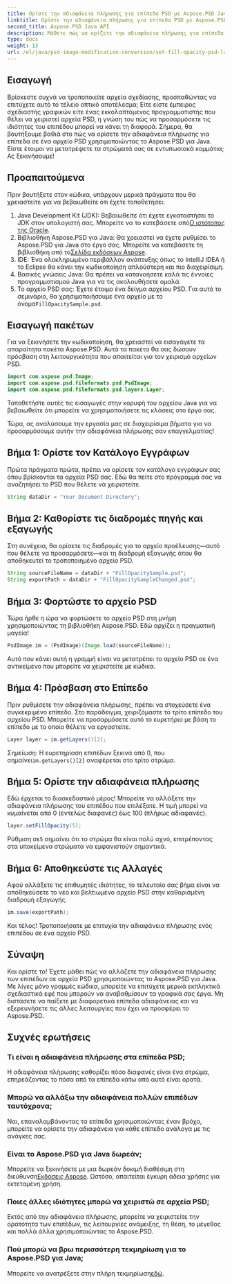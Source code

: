 ```yaml
---
title: Ορίστε την αδιαφάνεια πλήρωσης για επίπεδα PSD με Aspose.PSD Java
linktitle: Ορίστε την αδιαφάνεια πλήρωσης για επίπεδα PSD με Aspose.PSD Java
second_title: Aspose.PSD Java API
description: Μάθετε πώς να ορίζετε την αδιαφάνεια πλήρωσης για επίπεδα PSD χρησιμοποιώντας το Aspose.PSD για Java σε αυτόν τον οδηγό βήμα προς βήμα. Βελτιώστε τα έργα γραφιστικής σας αποτελεσματικά.
type: docs
weight: 13
url: /el/java/psd-image-modification-conversion/set-fill-opacity-psd-layers/
---
```

## Εισαγωγή
Βρίσκεστε συχνά να τροποποιείτε αρχεία σχεδίασης, προσπαθώντας να επιτύχετε αυτό το τέλειο οπτικό αποτέλεσμα; Είτε είστε έμπειρος σχεδιαστής γραφικών είτε ένας εκκολαπτόμενος προγραμματιστής που θέλει να χειριστεί αρχεία PSD, η γνώση του πώς να προσαρμόσετε τις ιδιότητες του επιπέδου μπορεί να κάνει τη διαφορά. Σήμερα, θα βουτήξουμε βαθιά στο πώς να ορίσετε την αδιαφάνεια πλήρωσης για επίπεδα σε ένα αρχείο PSD χρησιμοποιώντας το Aspose.PSD για Java. Είστε έτοιμοι να μετατρέψετε τα στρώματά σας σε εντυπωσιακά κομμάτια; Ας ξεκινήσουμε!
## Προαπαιτούμενα
Πριν βουτήξετε στον κώδικα, υπάρχουν μερικά πράγματα που θα χρειαστείτε για να βεβαιωθείτε ότι έχετε τοποθετήσει:
1.  Java Development Kit (JDK): Βεβαιωθείτε ότι έχετε εγκαταστήσει το JDK στον υπολογιστή σας. Μπορείτε να το κατεβάσετε από[Ο ιστότοπος της Oracle](https://www.oracle.com/java/technologies/javase-downloads.html).
2.  Βιβλιοθήκη Aspose.PSD για Java: Θα χρειαστεί να έχετε ρυθμίσει το Aspose.PSD για Java στο έργο σας. Μπορείτε να κατεβάσετε τη βιβλιοθήκη από το[Σελίδα εκδόσεων Aspose](https://releases.aspose.com/psd/java/).
3. IDE: Ένα ολοκληρωμένο περιβάλλον ανάπτυξης όπως το IntelliJ IDEA ή το Eclipse θα κάνει την κωδικοποίηση απλούστερη και πιο διαχειρίσιμη.
4. Βασικές γνώσεις Java: Θα πρέπει να κατανοήσετε καλά τις έννοιες προγραμματισμού Java για να τις ακολουθήσετε ομαλά.
5.  Το αρχείο PSD σας: Έχετε έτοιμο ένα δείγμα αρχείου PSD. Για αυτό το σεμινάριο, θα χρησιμοποιήσουμε ένα αρχείο με το όνομα`FillOpacitySample.psd`.
## Εισαγωγή πακέτων
Για να ξεκινήσετε την κωδικοποίηση, θα χρειαστεί να εισαγάγετε τα απαραίτητα πακέτα Aspose.PSD. Αυτά τα πακέτα θα σας δώσουν πρόσβαση στη λειτουργικότητα που απαιτείται για τον χειρισμό αρχείων PSD.
```java
import com.aspose.psd.Image;
import com.aspose.psd.fileformats.psd.PsdImage;
import com.aspose.psd.fileformats.psd.layers.Layer;
```
Τοποθετήστε αυτές τις εισαγωγές στην κορυφή του αρχείου Java για να βεβαιωθείτε ότι μπορείτε να χρησιμοποιήσετε τις κλάσεις στο έργο σας.

Τώρα, ας αναλύσουμε την εργασία μας σε διαχειρίσιμα βήματα για να προσαρμόσουμε αυτήν την αδιαφάνεια πλήρωσης σαν επαγγελματίας!
## Βήμα 1: Ορίστε τον Κατάλογο Εγγράφων
Πρώτα πράγματα πρώτα, πρέπει να ορίσετε τον κατάλογο εγγράφων σας όπου βρίσκονται τα αρχεία PSD σας. Εδώ θα πείτε στο πρόγραμμά σας να αναζητήσει το PSD που θέλετε να χειριστείτε.
```java
String dataDir = "Your Document Directory";
```
## Βήμα 2: Καθορίστε τις διαδρομές πηγής και εξαγωγής
Στη συνέχεια, θα ορίσετε τις διαδρομές για το αρχείο προέλευσης—αυτό που θέλετε να προσαρμόσετε—και τη διαδρομή εξαγωγής όπου θα αποθηκευτεί το τροποποιημένο αρχείο PSD.
```java
String sourceFileName = dataDir + "FillOpacitySample.psd";
String exportPath = dataDir + "FillOpacitySampleChanged.psd";
```
## Βήμα 3: Φορτώστε το αρχείο PSD
Τώρα ήρθε η ώρα να φορτώσετε το αρχείο PSD στη μνήμη χρησιμοποιώντας τη βιβλιοθήκη Aspose.PSD. Εδώ αρχίζει η πραγματική μαγεία!
```java
PsdImage im = (PsdImage)(Image.load(sourceFileName));
```
Αυτό που κάνει αυτή η γραμμή είναι να μετατρέπει το αρχείο PSD σε ένα αντικείμενο που μπορείτε να χειριστείτε με κώδικα.
## Βήμα 4: Πρόσβαση στο Επίπεδο
Πριν ρυθμίσετε την αδιαφάνεια πλήρωσης, πρέπει να στοχεύσετε ένα συγκεκριμένο επίπεδο. Στο παράδειγμα, χειριζόμαστε το τρίτο επίπεδο του αρχείου PSD. Μπορείτε να προσαρμόσετε αυτό το ευρετήριο με βάση το επίπεδο με το οποίο θέλετε να εργαστείτε.
```java
Layer layer = im.getLayers()[2];
```
 Σημείωση: Η ευρετηρίαση επιπέδων ξεκινά από 0, που σημαίνει`im.getLayers()[2]` αναφέρεται στο τρίτο στρώμα.
## Βήμα 5: Ορίστε την αδιαφάνεια πλήρωσης
Εδώ έρχεται το διασκεδαστικό μέρος! Μπορείτε να αλλάξετε την αδιαφάνεια πλήρωσης του επιπέδου που επιλέξατε. Η τιμή μπορεί να κυμαίνεται από 0 (εντελώς διαφανές) έως 100 (πλήρως αδιαφανές).
```java
layer.setFillOpacity(5);
```
 Ρύθμιση σε`5` σημαίνει ότι το στρώμα θα είναι πολύ αχνό, επιτρέποντας στα υποκείμενα στρώματα να εμφανιστούν σημαντικά.
## Βήμα 6: Αποθηκεύστε τις Αλλαγές
Αφού αλλάξετε τις επιθυμητές ιδιότητες, το τελευταίο σας βήμα είναι να αποθηκεύσετε το νέο και βελτιωμένο αρχείο PSD στην καθορισμένη διαδρομή εξαγωγής.
```java
im.save(exportPath);
```
Και τέλος! Τροποποιήσατε με επιτυχία την αδιαφάνεια πλήρωσης ενός επιπέδου σε ένα αρχείο PSD.
## Σύναψη
Και ορίστε το! Έχετε μάθει πώς να αλλάζετε την αδιαφάνεια πλήρωσης των επιπέδων σε αρχεία PSD χρησιμοποιώντας το Aspose.PSD για Java. Με λίγες μόνο γραμμές κώδικα, μπορείτε να επιτύχετε μερικά εκπληκτικά σχεδιαστικά εφέ που μπορούν να αναβαθμίσουν τα γραφικά σας έργα. Μη διστάσετε να παίξετε με διαφορετικά επίπεδα αδιαφάνειας και να εξερευνήσετε τις άλλες λειτουργίες που έχει να προσφέρει το Aspose.PSD.
## Συχνές ερωτήσεις
### Τι είναι η αδιαφάνεια πλήρωσης στα επίπεδα PSD;
Η αδιαφάνεια πλήρωσης καθορίζει πόσο διαφανές είναι ένα στρώμα, επηρεάζοντας το πόσα από τα επίπεδα κάτω από αυτό είναι ορατά.
### Μπορώ να αλλάξω την αδιαφάνεια πολλών επιπέδων ταυτόχρονα;
Ναι, επαναλαμβάνοντας τα επίπεδα χρησιμοποιώντας έναν βρόχο, μπορείτε να ορίσετε την αδιαφάνεια για κάθε επίπεδο ανάλογα με τις ανάγκες σας.
### Είναι το Aspose.PSD για Java δωρεάν;
 Μπορείτε να ξεκινήσετε με μια δωρεάν δοκιμή διαθέσιμη στη διεύθυνση[Εκδόσεις Aspose](https://releases.aspose.com/). Ωστόσο, απαιτείται έγκυρη άδεια χρήσης για εκτεταμένη χρήση.
### Ποιες άλλες ιδιότητες μπορώ να χειριστώ σε αρχεία PSD;
Εκτός από την αδιαφάνεια πλήρωσης, μπορείτε να χειριστείτε την ορατότητα των επιπέδων, τις λειτουργίες ανάμειξης, τη θέση, το μέγεθος και πολλά άλλα χρησιμοποιώντας το Aspose.PSD.
### Πού μπορώ να βρω περισσότερη τεκμηρίωση για το Aspose.PSD για Java;
 Μπορείτε να ανατρέξετε στην πλήρη τεκμηρίωση[εδώ](https://reference.aspose.com/psd/java/).